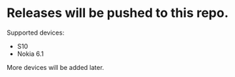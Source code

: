 # Releases will be pushed to this repo.
Supported devices:
- S10
- Nokia 6.1
  
More devices will be added later.
